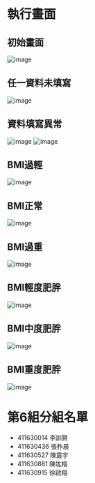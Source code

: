 # 執行畫面
## 初始畫面
![image](https://github.com/user-attachments/assets/19df549f-eac2-40d2-ae3f-a16dab4ee120)
## 任一資料未填寫
![image](https://github.com/user-attachments/assets/3d79321a-8638-4e34-9180-194728bd88ab)
## 資料填寫異常
![image](https://github.com/user-attachments/assets/ec9e7579-853f-4c90-a7bc-ff6592eb90f7)
![image](https://github.com/user-attachments/assets/09aeb9ff-6288-467b-96de-8c554d31ec4c)
## BMI過輕
![image](https://github.com/user-attachments/assets/56ed8f1e-5612-4b23-bc0d-2706bd4ef650)
## BMI正常
![image](https://github.com/user-attachments/assets/df194a86-9be9-436e-b7de-85f1ac2bcc38)
## BMI過重
![image](https://github.com/user-attachments/assets/57d97722-bbd5-4e7d-bcfa-239762809852)
## BMI輕度肥胖
![image](https://github.com/user-attachments/assets/ce7ebe4c-8add-479a-ac7d-1b4bc5f2c238)
## BMI中度肥胖
![image](https://github.com/user-attachments/assets/1665c4a7-24bb-4419-9813-77c84833f23f)
## BMI重度肥胖
![image](https://github.com/user-attachments/assets/d35107cc-30bc-4d8a-a85c-1ef7f950a097)
# 第6組分組名單
* 411630014 李訓賢
* 411630436 張柞晨
* 411630527 陳震宇
* 411630881 陳竑楷
* 411630915 徐啟翔
